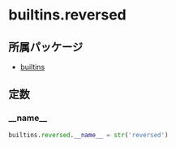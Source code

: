 # builtins.reversed

## 所属パッケージ
- [builtins](../../module/builtins)

## 定数

### \_\_name\_\_
```python
builtins.reversed.__name__ = str('reversed')
```
